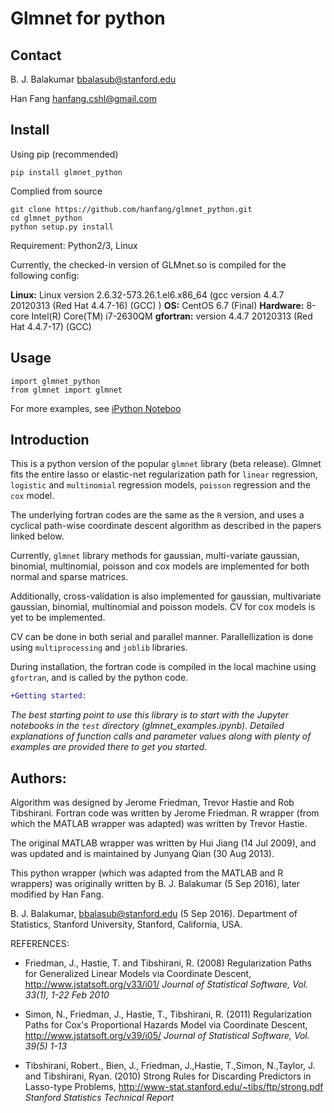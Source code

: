 # Glmnet for python 

## Contact

B. J. Balakumar
bbalasub@stanford.edu 

Han Fang
hanfang.cshl@gmail.com

## Install

Using pip (recommended)
    
    pip install glmnet_python

Complied from source

    git clone https://github.com/hanfang/glmnet_python.git
    cd glmnet_python
    python setup.py install

Requirement: Python2/3, Linux

Currently, the checked-in version of GLMnet.so is compiled for the following config:

 **Linux:** Linux version 2.6.32-573.26.1.el6.x86_64 (gcc version 4.4.7 20120313 (Red Hat 4.4.7-16) (GCC) ) 
 **OS:** CentOS 6.7 (Final) 
 **Hardware:** 8-core Intel(R) Core(TM) i7-2630QM 
 **gfortran:** version 4.4.7 20120313 (Red Hat 4.4.7-17) (GCC)


## Usage
    import glmnet_python
    from glmnet import glmnet

For more examples, see [iPython Noteboo](https://github.com/bbalasub1/glmnet_python/blob/master/test/glmnet_examples.ipynb "iPython Notebook")


    
## Introduction

This is a python version of the popular `glmnet` library (beta release). Glmnet fits the entire lasso or elastic-net regularization path for `linear` regression, `logistic` and `multinomial` regression models, `poisson` regression and the `cox` model. 

The underlying fortran codes are the same as the `R` version, and uses a cyclical path-wise coordinate descent algorithm as described in the papers linked below. 

Currently, `glmnet` library methods for gaussian, multi-variate gaussian, binomial, multinomial, poisson and cox models are implemented for both normal and sparse matrices.

Additionally, cross-validation is also implemented for gaussian, multivariate gaussian, binomial, multinomial and poisson models. CV for cox models is yet to be implemented. 

CV can be done in both serial and parallel manner. Parallellization is done using `multiprocessing` and `joblib` libraries.

During installation, the fortran code is compiled in the local machine using `gfortran`, and is called by the python code. 

````diff
+Getting started:
````
*The best starting point to use this library is to start with the Jupyter notebooks in the `test` directory (glmnet_examples.ipynb). Detailed explanations of function calls and parameter values along with plenty of examples are provided there to get you started.*

## Authors:

Algorithm was designed by Jerome Friedman, Trevor Hastie and Rob Tibshirani. Fortran code was written by Jerome Friedman. R wrapper (from which the MATLAB wrapper was adapted) was written by Trevor Hastie.

The original MATLAB wrapper was written by Hui Jiang (14 Jul 2009), and was updated and is maintained by Junyang Qian (30 Aug 2013).

This python wrapper (which was adapted from the MATLAB and R wrappers) was originally written by B. J. Balakumar (5 Sep 2016), later modified by Han Fang.

B. J. Balakumar, bbalasub@stanford.edu (5 Sep 2016). Department of Statistics, Stanford University, Stanford, California, USA.

REFERENCES:
* Friedman, J., Hastie, T. and Tibshirani, R. (2008) Regularization Paths for Generalized Linear Models via Coordinate Descent, 
http://www.jstatsoft.org/v33/i01/
*Journal of Statistical Software, Vol. 33(1), 1-22 Feb 2010*
    
* Simon, N., Friedman, J., Hastie, T., Tibshirani, R. (2011) Regularization Paths for Cox's Proportional Hazards Model via Coordinate Descent,
http://www.jstatsoft.org/v39/i05/
*Journal of Statistical Software, Vol. 39(5) 1-13*

* Tibshirani, Robert., Bien, J., Friedman, J.,Hastie, T.,Simon, N.,Taylor, J. and Tibshirani, Ryan. (2010) Strong Rules for Discarding Predictors in Lasso-type Problems,
http://www-stat.stanford.edu/~tibs/ftp/strong.pdf
*Stanford Statistics Technical Report*

